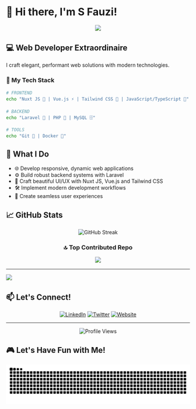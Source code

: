 # 👋 Hi there, I'm S Fauzi! 

<div align="center">
  <img src="https://media.giphy.com/media/v1.Y2lkPTc5MGI3NjExNmZjNWIwYTRkOTcwMjhlMWZlOTRiODdiZTAzMzMwM2ZkMDQ1M2VmYyZlcD12MV9pbnRlcm5hbF9naWZzX2dpZklkJmN0PWc/qgQUggAC3Pfv687qPC/giphy.gif" width="500" />
</div>

## 💻 Web Developer Extraordinaire

I craft elegant, performant web solutions with modern technologies.

### 🔧 My Tech Stack

```bash
# FRONTEND
echo "Nuxt JS 💚 | Vue.js ⚡ | Tailwind CSS 🎨 | JavaScript/TypeScript 🧠"

# BACKEND
echo "Laravel 🚀 | PHP 🐘 | MySQL 🗄️"

# TOOLS
echo "Git 🔄 | Docker 🐳"
```

## 🚀 What I Do

- 🌐 Develop responsive, dynamic web applications
- ⚙️ Build robust backend systems with Laravel
- 🎨 Craft beautiful UI/UX with Nuxt JS, Vue.js and Tailwind CSS
- 🛠️ Implement modern development workflows
- 📱 Create seamless user experiences

## 📈 GitHub Stats

<!-- <div align="center">
  <img src="https://github-readme-stats.vercel.app/api?username=sfauzi&show_icons=true&theme=tokyonight" alt="GitHub Stats" />
</div> -->

<div align="center">
  <img src="https://github-readme-streak-stats.herokuapp.com/?user=sfauzi&theme=tokyonight" alt="GitHub Streak" />
</div> 

<!-- <div align="center">

![Top Langs](https://github-readme-stats.vercel.app/api/top-langs/?username=sfauzi&theme=tokyonight&hide_border=false&include_all_commits=false&count_private=false&layout=compact)

</div> -->


<div align="center">

### 🔝 Top Contributed Repo
![](https://github-contributor-stats.vercel.app/api?username=sfauzi&limit=5&theme=tokyonight&combine_all_yearly_contributions=true)

</div>

---
[![](https://visitcount.itsvg.in/api?id=sfauzi&icon=0&color=0)](https://visitcount.itsvg.in)

<!-- Proudly created with GPRM ( https://gprm.itsvg.in ) -->

## 📫 Let's Connect!

<div align="center">
  
[![LinkedIn](https://img.shields.io/badge/LinkedIn-0077B5?style=for-the-badge&logo=linkedin&logoColor=white)](https://www.linkedin.com/in/sfauzi/)
[![Twitter](https://img.shields.io/badge/Twitter-1DA1F2?style=for-the-badge&logo=twitter&logoColor=white)](https://www.speechlessmind.com/)
[![Website](https://img.shields.io/badge/Website-FF7139?style=for-the-badge&logo=Firefox-Browser&logoColor=white)](https://www.speechlessmind.com/)
  
</div>

---

<div align="center">
  <img src="https://komarev.com/ghpvc/?username=sfauzi&color=blueviolet" alt="Profile Views" />
</div>

## 🎮 Let's Have Fun with Me!

<img src="https://raw.githubusercontent.com/sfauzi/sfauzi/output/snake.svg" alt="Snake animation" />
